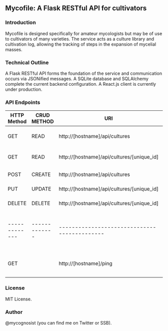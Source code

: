 ## Mycofile: A Flask RESTful API for cultivators

### Introduction

Mycofile is designed specifically for amateur mycologists but may be of use to cultivators of many varieties. The service acts as a culture library and cultivation log, allowing the tracking of steps in the expansion of mycelial masses. 

### Technical Outline

A Flask RESTful API forms the foundation of the service and communication occurs via JSONified messages. A SQLite database and SQLAlchemy complete the current backend configuration. A React.js client is currently under production.

### API Endpoints

| HTTP Method | CRUD METHOD | URI                                        | Action                    |
|-------------|-------------|--------------------------------------------|---------------------------|
| GET         | READ        | http://[hostname]/api/cultures             | Return all cultures       |
| GET         | READ        | http://[hostname]/api/cultures/[unique_id] | Return single culture     |
| POST        | CREATE      | http://[hostname]/api/cultures             | Add culture               |
| PUT         | UPDATE      | http://[hostname]/api/cultures/[unique_id] | Update culture            |
| DELETE      | DELETE      | http://[hostname]/api/cultures/[unique_id] | Delete culture            |
|-------------|-------------|--------------------------------------------|---------------------------|
| GET         |             | http://[hostname]/ping                     | Ping - system status test |

### License

MIT License.

### Author

@mycognosist (you can find me on Twitter or SSB).
